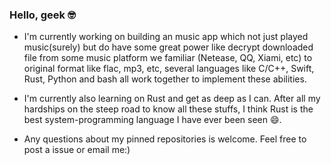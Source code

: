 ### Hello, geek 🤓

* I'm currently working on building an music app which not just played music(surely) but do have some great power like decrypt downloaded file from some music platform we familiar (Netease, QQ, Xiami, etc) to original format like flac, mp3, etc,  several languages like C/C++, Swift, Rust, Python and  bash all work together to implement these abilities.

* I'm currently also learning on Rust and get as deep as I can. After all my hardships on the steep road to know all these stuffs, I think Rust is the best system-programming language I have ever been seen 😄.
* Any questions about my pinned repositories is welcome. Feel free to post a issue or email me:)

